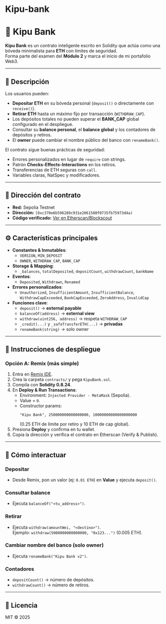 # Kipu-bank
# 🏦 Kipu Bank

**Kipu Bank** es un contrato inteligente escrito en Solidity que actúa como una bóveda minimalista para **ETH** con límites de seguridad.  
Forma parte del examen del **Módulo 2** y marca el inicio de mi portafolio Web3.

---

## 🚀 Descripción

Los usuarios pueden:

- **Depositar ETH** en su bóveda personal (`deposit()` o directamente con `receive()`).
- **Retirar ETH** hasta un máximo fijo por transacción (`WITHDRAW_CAP`).
- Los depósitos totales no pueden superar el **BANK_CAP** global configurado en el despliegue.
- Consultar su **balance personal**, el **balance global** y los contadores de depósitos y retiros.
- El **owner** puede cambiar el nombre público del banco con `renameBank()`.

El contrato sigue buenas prácticas de seguridad:
- Errores personalizados en lugar de `require` con strings.
- Patrón **Checks-Effects-Interactions** en los retiros.
- Transferencias de ETH seguras con `call`.
- Variables claras, NatSpec y modificadores.

---

## 📌 Dirección del contrato

- **Red:** Sepolia Testnet  
- **Dirección:** `[0xc370e6b596289c931e2061580f0735fb75973d4a)`  
- **Código verificado:** [Ver en Etherscan/Blockscout](https://sepolia.etherscan.io/address/0xc370e6b596289c931e2061580f0735fb75973d4a)  

---

## ⚙️ Características principales

- **Constantes & Inmutables**:
  - `VERSION`, `MIN_DEPOSIT`
  - `OWNER`, `WITHDRAW_CAP`, `BANK_CAP`
- **Storage & Mapping**:
  - `_balances`, `totalDeposited`, `depositCount`, `withdrawCount`, `bankName`
- **Eventos**:
  - `Deposited`, `Withdrawn`, `Renamed`
- **Errores personalizados**:
  - `Unauthorized`, `InsufficientAmount`, `InsufficientBalance`, `WithdrawCapExceeded`, `BankCapExceeded`, `ZeroAddress`, `InvalidCap`
- **Funciones clave**:
  - `deposit()` → **external payable**
  - `balanceOf(address)` → **external view**
  - `withdraw(uint256, address)` → respeta `WITHDRAW_CAP`
  - `_credit(...)` y `_safeTransferETH(...)` → **privadas**
  - `renameBank(string)` → solo owner

---

## 📖 Instrucciones de despliegue

### Opción A: Remix (más simple)

1. Entra en [Remix IDE](https://remix.ethereum.org/).
2. Crea la carpeta `contracts/` y pega `KipuBank.sol`.
3. Compila con **Solidity 0.8.24**.
4. En **Deploy & Run Transactions**:
   - Environment: `Injected Provider - MetaMask` (Sepolia).
   - Value = `0`.
   - Constructor params:  
     ```
     "Kipu Bank", 250000000000000000, 10000000000000000000
     ```
     (0.25 ETH de límite por retiro y 10 ETH de cap global).
5. Presiona **Deploy** y confirma en tu wallet.
6. Copia la dirección y verifica el contrato en Etherscan (Verify & Publish).

---

## 🧪 Cómo interactuar

### Depositar
- Desde Remix, pon un valor (ej: `0.01 ETH`) en **Value** y ejecuta `deposit()`.

### Consultar balance
- Ejecuta `balanceOf("<tu_address>")`.

### Retirar
- Ejecuta `withdraw(amountWei, "<destino>")`.  
  Ejemplo: `withdraw(5000000000000000, "0x123...")` (0.005 ETH).

### Cambiar nombre del banco (solo owner)
- Ejecuta `renameBank("Kipu Bank v2")`.

### Contadores
- `depositCount()` → número de depósitos.  
- `withdrawCount()` → número de retiros.  

---

## 📄 Licencia

MIT © 2025
